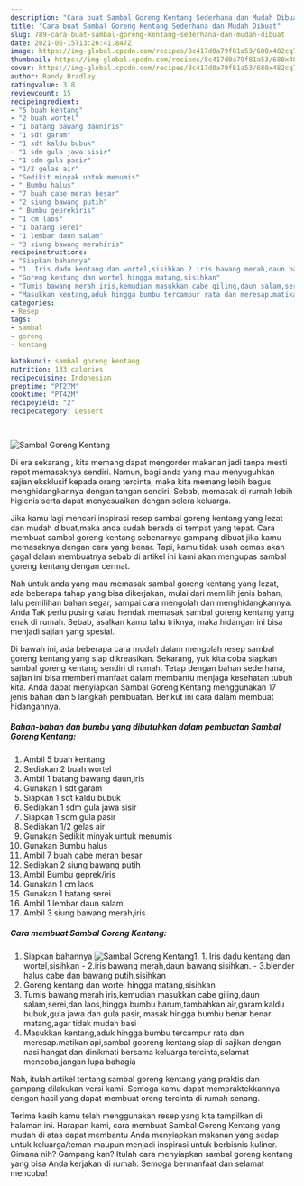 ```yaml
---
description: "Cara buat Sambal Goreng Kentang Sederhana dan Mudah Dibuat"
title: "Cara buat Sambal Goreng Kentang Sederhana dan Mudah Dibuat"
slug: 789-cara-buat-sambal-goreng-kentang-sederhana-dan-mudah-dibuat
date: 2021-06-15T13:26:41.847Z
image: https://img-global.cpcdn.com/recipes/8c417d0a79f81a53/680x482cq70/sambal-goreng-kentang-foto-resep-utama.jpg
thumbnail: https://img-global.cpcdn.com/recipes/8c417d0a79f81a53/680x482cq70/sambal-goreng-kentang-foto-resep-utama.jpg
cover: https://img-global.cpcdn.com/recipes/8c417d0a79f81a53/680x482cq70/sambal-goreng-kentang-foto-resep-utama.jpg
author: Randy Bradley
ratingvalue: 3.8
reviewcount: 15
recipeingredient:
- "5 buah kentang"
- "2 buah wortel"
- "1 batang bawang dauniris"
- "1 sdt garam"
- "1 sdt kaldu bubuk"
- "1 sdm gula jawa sisir"
- "1 sdm gula pasir"
- "1/2 gelas air"
- "Sedikit minyak untuk menumis"
- " Bumbu halus"
- "7 buah cabe merah besar"
- "2 siung bawang putih"
- " Bumbu geprekiris"
- "1 cm laos"
- "1 batang serei"
- "1 lembar daun salam"
- "3 siung bawang merahiris"
recipeinstructions:
- "Siapkan bahannya"
- "1. Iris dadu kentang dan wortel,sisihkan 2.iris bawang merah,daun bawang sisihkan. 3.blender halus cabe dan bawang putih,sisihkan"
- "Goreng kentang dan wortel hingga matang,sisihkan"
- "Tumis bawang merah iris,kemudian masukkan cabe giling,daun salam,serei,dan laos,hingga bumbu harum,tambahkan air,garam,kaldu bubuk,gula jawa dan gula pasir, masak hingga bumbu benar benar matang,agar tidak mudah basi"
- "Masukkan kentang,aduk hingga bumbu tercampur rata dan meresap.matikan api,sambal gooreng kentang siap di sajikan dengan nasi hangat dan dinikmati bersama keluarga tercinta,selamat mencoba,jangan lupa bahagia"
categories:
- Resep
tags:
- sambal
- goreng
- kentang

katakunci: sambal goreng kentang 
nutrition: 133 calories
recipecuisine: Indonesian
preptime: "PT27M"
cooktime: "PT42M"
recipeyield: "2"
recipecategory: Dessert

---
```



![Sambal Goreng Kentang](https://img-global.cpcdn.com/recipes/8c417d0a79f81a53/680x482cq70/sambal-goreng-kentang-foto-resep-utama.jpg)

Di era  sekarang , kita memang dapat mengorder makanan jadi tanpa mesti repot memasaknya sendiri. Namun, bagi anda yang mau menyuguhkan sajian eksklusif kepada orang tercinta, maka kita memang lebih bagus menghidangkannya dengan tangan sendiri. Sebab, memasak di rumah lebih higienis serta dapat menyesuaikan dengan selera keluarga.

Jika kamu lagi mencari inspirasi resep sambal goreng kentang yang lezat dan mudah dibuat,maka anda sudah berada di tempat yang tepat. Cara membuat sambal goreng kentang  sebenarnya gampang dibuat jika kamu memasaknya dengan cara yang benar. Tapi, kamu tidak usah cemas akan gagal dalam membuatnya 
sebab di artikel ini kami akan mengupas sambal goreng kentang dengan cermat.  



Nah untuk anda yang mau memasak sambal goreng kentang yang lezat, ada beberapa tahap yang bisa dikerjakan, mulai dari memilih jenis bahan, lalu pemilihan bahan segar, sampai cara mengolah dan menghidangkannya. Anda Tak perlu pusing kalau hendak memasak sambal goreng kentang yang enak di rumah. Sebab, asalkan kamu  tahu triknya, maka hidangan ini bisa menjadi sajian yang spesial.

Di bawah ini, ada beberapa cara mudah dalam mengolah resep sambal goreng kentang yang siap dikreasikan. Sekarang, yuk kita coba siapkan sambal goreng kentang sendiri di rumah. Tetap dengan bahan sederhana, sajian ini bisa memberi manfaat dalam membantu menjaga kesehatan tubuh kita. Anda dapat menyiapkan Sambal Goreng Kentang menggunakan 17 jenis bahan dan 5 langkah pembuatan. Berikut ini cara dalam membuat hidangannya.

<!--inarticleads1-->

##### Bahan-bahan dan bumbu yang dibutuhkan dalam pembuatan Sambal Goreng Kentang:

1. Ambil 5 buah kentang
1. Sediakan 2 buah wortel
1. Ambil 1 batang bawang daun,iris
1. Gunakan 1 sdt garam
1. Siapkan 1 sdt kaldu bubuk
1. Sediakan 1 sdm gula jawa sisir
1. Siapkan 1 sdm gula pasir
1. Sediakan 1/2 gelas air
1. Gunakan Sedikit minyak untuk menumis
1. Gunakan  Bumbu halus
1. Ambil 7 buah cabe merah besar
1. Sediakan 2 siung bawang putih
1. Ambil  Bumbu geprek/iris
1. Gunakan 1 cm laos
1. Gunakan 1 batang serei
1. Ambil 1 lembar daun salam
1. Ambil 3 siung bawang merah,iris




<!--inarticleads2-->

##### Cara membuat Sambal Goreng Kentang:

1. Siapkan bahannya
<img src="https://img-global.cpcdn.com/steps/874180429c369e6b/160x128cq70/sambal-goreng-kentang-langkah-memasak-1-foto.jpg" alt="Sambal Goreng Kentang">1. 1. Iris dadu kentang dan wortel,sisihkan - 2.iris bawang merah,daun bawang sisihkan. - 3.blender halus cabe dan bawang putih,sisihkan
1. Goreng kentang dan wortel hingga matang,sisihkan
1. Tumis bawang merah iris,kemudian masukkan cabe giling,daun salam,serei,dan laos,hingga bumbu harum,tambahkan air,garam,kaldu bubuk,gula jawa dan gula pasir, masak hingga bumbu benar benar matang,agar tidak mudah basi
1. Masukkan kentang,aduk hingga bumbu tercampur rata dan meresap.matikan api,sambal gooreng kentang siap di sajikan dengan nasi hangat dan dinikmati bersama keluarga tercinta,selamat mencoba,jangan lupa bahagia




Nah, itulah artikel tentang  sambal goreng kentang  yang praktis dan gampang dilakukan versi kami. Semoga kamu dapat mempraktekkannya dengan hasil yang dapat membuat oreng tercinta di rumah senang. 

Terima kasih kamu telah menggunakan resep yang kita tampilkan di halaman ini. Harapan kami, cara membuat  Sambal Goreng Kentang yang mudah di atas dapat membantu Anda menyiapkan makanan yang sedap untuk keluarga/teman maupun menjadi inspirasi untuk berbisnis kuliner. Gimana nih? Gampang kan? Itulah cara menyiapkan sambal goreng kentang yang bisa Anda kerjakan di rumah. Semoga bermanfaat dan selamat mencoba!

